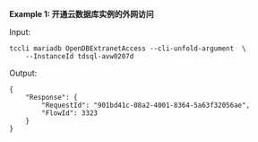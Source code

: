 **Example 1: 开通云数据库实例的外网访问**



Input: 

```
tccli mariadb OpenDBExtranetAccess --cli-unfold-argument  \
    --InstanceId tdsql-avw0207d
```

Output: 
```
{
    "Response": {
        "RequestId": "901bd41c-08a2-4001-8364-5a63f32056ae",
        "FlowId": 3323
    }
}
```

